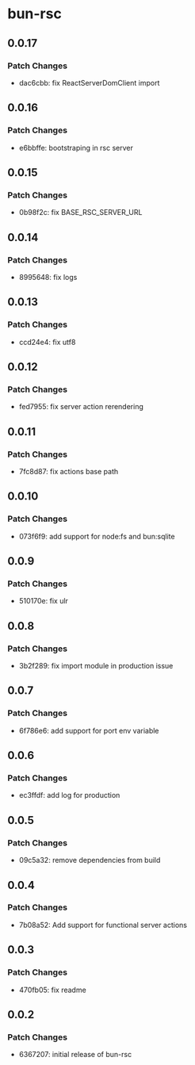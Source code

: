 # bun-rsc

## 0.0.17

### Patch Changes

- dac6cbb: fix ReactServerDomClient import

## 0.0.16

### Patch Changes

- e6bbffe: bootstraping in rsc server

## 0.0.15

### Patch Changes

- 0b98f2c: fix BASE_RSC_SERVER_URL

## 0.0.14

### Patch Changes

- 8995648: fix logs

## 0.0.13

### Patch Changes

- ccd24e4: fix utf8

## 0.0.12

### Patch Changes

- fed7955: fix server action rerendering

## 0.0.11

### Patch Changes

- 7fc8d87: fix actions base path

## 0.0.10

### Patch Changes

- 073f6f9: add support for node:fs and bun:sqlite

## 0.0.9

### Patch Changes

- 510170e: fix ulr

## 0.0.8

### Patch Changes

- 3b2f289: fix import module in production issue

## 0.0.7

### Patch Changes

- 6f786e6: add support for port env variable

## 0.0.6

### Patch Changes

- ec3ffdf: add log for production

## 0.0.5

### Patch Changes

- 09c5a32: remove dependencies from build

## 0.0.4

### Patch Changes

- 7b08a52: Add support for functional server actions

## 0.0.3

### Patch Changes

- 470fb05: fix readme

## 0.0.2

### Patch Changes

- 6367207: initial release of bun-rsc
